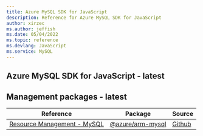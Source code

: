 ```yaml
---
title: Azure MySQL SDK for JavaScript
description: Reference for Azure MySQL SDK for JavaScript
author: xirzec
ms.author: jeffish
ms.date: 05/04/2022
ms.topic: reference
ms.devlang: JavaScript
ms.service: MySQL
---
```

## Azure MySQL SDK for JavaScript - latest
## Management packages - latest
| Reference | Package | Source |
|---|---|---|
|[Resource Management - MySQL](javascript/api/overview/azure/arm-mysql-readme)|[@azure/arm-mysql](https://www.npmjs.com/package/@azure/arm-mysql)|[Github](https://github.com/Azure/azure-sdk-for-js/blob/main/sdk/mysql/arm-mysql)|

